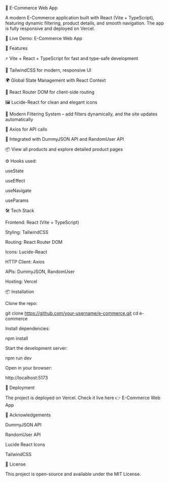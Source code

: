 🛒 E-Commerce Web App

A modern E-Commerce application built with React (Vite + TypeScript), featuring dynamic filtering, product details, and smooth navigation. The app is fully responsive and deployed on Vercel.

🔗 Live Demo: E-Commerce Web App

🚀 Features

⚡ Vite + React + TypeScript for fast and type-safe development

🎨 TailwindCSS for modern, responsive UI

🌍 Global State Management with React Context

🔀 React Router DOM for client-side routing

🖼️ Lucide-React for clean and elegant icons

🔎 Modern Filtering System – add filters dynamically, and the site updates automatically

📡 Axios for API calls

🔗 Integrated with DummyJSON API and RandomUser API

📦 View all products and explore detailed product pages

⚙️ Hooks used:

useState

useEffect

useNavigate

useParams

🛠️ Tech Stack

Frontend: React (Vite + TypeScript)

Styling: TailwindCSS

Routing: React Router DOM

Icons: Lucide-React

HTTP Client: Axios

APIs: DummyJSON, RandomUser

Hosting: Vercel


📦 Installation

Clone the repo:

git clone https://github.com/your-username/e-commerce.git
cd e-commerce


Install dependencies:

npm install


Start the development server:

npm run dev


Open in your browser:

http://localhost:5173

🚀 Deployment

The project is deployed on Vercel.
Check it live here 👉 E-Commerce Web App

🙌 Acknowledgements

DummyJSON API

RandomUser API

Lucide React Icons

TailwindCSS

📜 License

This project is open-source and available under the MIT License.
